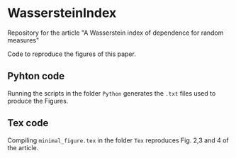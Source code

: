 # WassersteinIndex
Repository for the article "A Wasserstein index of dependence for random measures"

Code to reproduce the figures of this paper.

## Pyhton code

Running the scripts in the folder `Python` generates the `.txt` files used to produce the Figures.

## Tex code 

Compiling `minimal_figure.tex` in the folder `Tex` reproduces Fig. 2,3 and 4 of the article.


